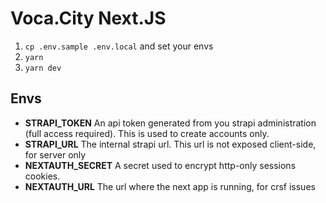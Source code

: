 # Voca.City Next.JS

1. `cp .env.sample .env.local` and set your envs
2. `yarn`
3. `yarn dev`

## Envs

-   **STRAPI_TOKEN** An api token generated from you strapi administration (full access required). This is used to create accounts only.
-   **STRAPI_URL** The internal strapi url. This url is not exposed client-side, for server only
-   **NEXTAUTH_SECRET** A secret used to encrypt http-only sessions cookies.
-   **NEXTAUTH_URL** The url where the next app is running, for crsf issues
